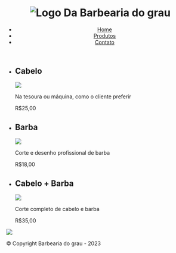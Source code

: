 <!DOCTYPE html>
<html lang="pt-br">
    <head>
        <meta charset="UTF-8">
        <meta name="viewport" content="width=device-width">
        <title>Produtos - Barbearia Do Grau</title>
        <link rel="stylesheet" href="reset.css">
        <link rel="stylesheet" href="style.css">
        <link href="https://fonts.googleapis.com/css?family=Montserrat&display=swap" rel="stylesheet">
    </head>
    <body>
        <header>
            <div class="caixa">
                <h1><img src="img/logo.png" alt="Logo Da Barbearia do grau"></h1>
                <nav>
                    <ul>
                        <li><a href="index.html">Home</a></li>
                        <li><a href="produtos.html">Produtos</a></li>
                        <li><a href="contato.html">Contato</a></li>
                    </ul>
                </nav>
            </div>
        </header>
        <main>
            <ul class=produtos>
                <li>
                    <h2>Cabelo</h2>
                    <img src="img/cabelo.jpg" class="imagem-produtos">
                    <p class="produto-descricao">Na tesoura ou máquina, como o cliente preferir</p>
                    <p class="produto-preco">R$25,00</p>
                </li>
                <li>
                    <h2>Barba</h2>
                    <img src="img/barba.jpg" class="imagem-produtos">
                    <p class="produto-descricao">Corte e desenho profissional de barba</p>
                    <p class="produto-preco">R$18,00</p>
                </li>
                <li>
                    <h2>Cabelo + Barba</h2>
                    <img src="img/cabelo+barba.jpg" class="imagem-produtos">
                    <p class="produto-descricao">Corte completo de cabelo e barba</p>
                    <p class="produto-preco">R$35,00</p>
                </li>
            </ul>
        </main>
        <footer>
            <img src="img/logo-branco.png">
            <p class="copyright">&copy; Copyright Barbearia do grau - 2023</p>
        </footer>
    </body>
</html>
